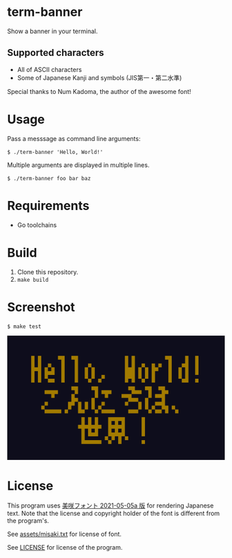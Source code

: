 # term-banner

Show a banner in your terminal.

## Supported characters

* All of ASCII characters
* Some of Japanese Kanji and symbols (JIS第一・第二水準)

Special thanks to Num Kadoma, the author of the awesome font!


# Usage

Pass a messsage as command line arguments:

```
$ ./term-banner 'Hello, World!'
```

Multiple arguments are displayed in multiple lines.

```
$ ./term-banner foo bar baz
```


# Requirements

* Go toolchains


# Build

1. Clone this repository.
2. `make build`


# Screenshot

```
$ make test
```

![Screenshot](./screenshot.png)


# License

This program uses [美咲フォント 2021-05-05a 版](https://littlelimit.net/misaki.htm) for rendering Japanese text.
Note that the license and copyright holder of the font is different from the program's.

See [assets/misaki.txt](./assets/misaki.txt) for license of font.

See [LICENSE](./LICENSE) for license of the program.
